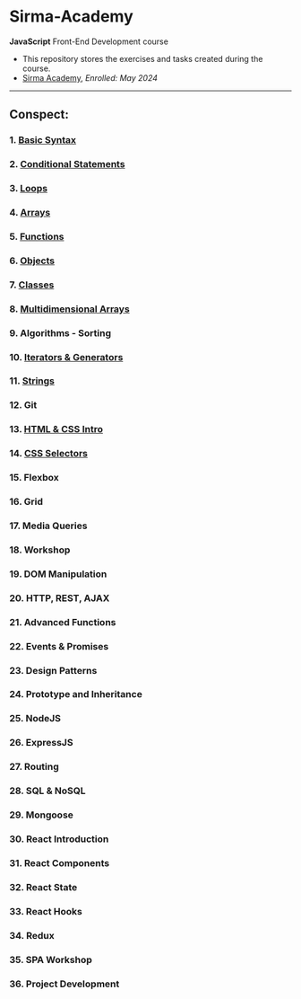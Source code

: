 # Sirma-Academy
**JavaScript** Front-End Development course
* This repository stores the exercises and tasks created during the course.
* [Sirma Academy](https://careers.sirma.com/sirmaacademy.html), _Enrolled: May 2024_ 
---
## Conspect:
### 1. [Basic Syntax](01.Basic-Syntax)
### 2.	[Conditional Statements](02.Conditional-Statements)
### 3.	[Loops](03.Loops)
### 4.	[Arrays](04.Arrays)
### 5.	[Functions](05.Functions)
### 6.	[Objects](06.Objects)
### 7.	[Classes](07.Classes)
### 8.	[Multidimensional Arrays](08.Multidimensional-Arrays)
### 9.	Algorithms - Sorting
### 10.	[Iterators & Generators](10.Iterators-and-Generators)
### 11.	[Strings](11.Strings)
### 12.	Git
### 13.	[HTML & CSS Intro](13.HTML-CSS)
### 14.	[CSS Selectors](14.CSS-Selectors)
### 15.	Flexbox
### 16.	Grid
### 17.	Media Queries
### 18.	Workshop
### 19.	DOM Manipulation
### 20.	HTTP, REST, AJAX
### 21.	Advanced Functions
### 22.	Events & Promises
### 23.	Design Patterns
### 24.	Prototype and Inheritance
### 25.	NodeJS
### 26.	ExpressJS
### 27.	Routing 
### 28.	SQL & NoSQL
### 29.	Mongoose
### 30.	React Introduction
### 31.	React Components
### 32.	React State
### 33.	React Hooks
### 34.	Redux
### 35.	SPA Workshop
### 36.	Project Development